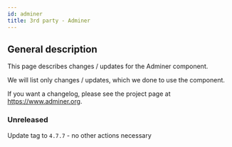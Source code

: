 ```yaml
---
id: adminer
title: 3rd party - Adminer
---
```


## General description

This page describes changes / updates for the Adminer component.

We will list only changes / updates, which we done to use the component.

If you want a changelog, please see the project page at https://www.adminer.org.

### Unreleased

Update tag to `4.7.7` - no other actions necessary